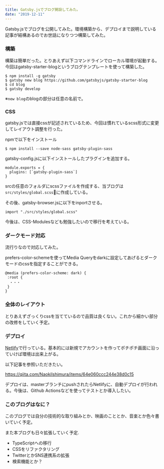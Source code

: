 ```yaml
---
title: Gatsby.jsでブログ開設してみた。
date: "2019-12-11"
---
```


Gatsby.jsでブログを公開してみた。環境構築から、デプロイまで説明している記事が結構あるのでお世話になりつつ構築してみた。

### 構築
構築は簡単だった。とりあえず以下コマンドラインでローカル環境が起動する。
今回はgatsby-starter-blogというブログテンプレートを使って構築した。

```
$ npm install -g gatsby
$ gatsby new blog https://github.com/gatsbyjs/gatsby-starter-blog
$ cd blog
$ gatsby develop
```

※```new blog```のblogの部分は任意の名前で。


### CSS
gatsby.jsでは直接cssが記述されているため、今回は慣れているscss形式に変更してレイアウト調整を行った。

npmで以下をインストール
```
$ npm install --save node-sass gatsby-plugin-sass

```

gatsby-config.jsに以下インストールしたプラグインを追加する。

```
module.exports = {
  plugins: [`gatsby-plugin-sass`]
}
```

srcの任意のフォルダにscssファイルを作成する、当ブログは```src/styles/global.scss```に作成している。

その後、gatsby-browser.jsに以下をinportさせる。

```
import "./src/styles/global.scss"

```

今後は、CSS-Modulesなども勉強したいので移行を考えている。

 ### ダークモード対応
 流行りなので対応してみた。

 prefers-color-schemeを使ってMedia Queryをdarkに設定してあげるとダークモードのcssを指定することができる。

 ```
@media (prefers-color-scheme: dark) {
  :root {
   ・・・
  }
}

 ```

### 全体のレイアウト
とりあえずざっくりcssを当てているので品質は良くない。これから細かい部分の改修をしていく予定。

### デプロイ

<a href="https://qiita.com/NaokiIshimura/items/64e060ccc244e38d0c15" target="_blank">Netlify</a>で行っている。基本的には新規でアカウントを作ってポチポチ画面に沿っていけば環境は出来上がる。

以下記事を参照いただきたい。

<a href="https://qiita.com/NaokiIshimura/items/64e060ccc244e38d0c15" target="_blank">https://qiita.com/NaokiIshimura/items/64e060ccc244e38d0c15</a>

デプロイは、masterブランチにpushされたらNetlifyに、自動デプロイが行われる。今後は、Github Actionsなどを使ってテストとか導入したい。

### このブログはなに？

このブログでは自分の技術的な取り組みとか、映画のこととか、音楽とか色々書いていく予定。

また本ブログも日々拡張していく予定.

- TypeScriptへの移行
- CSSをリファクタリング
- TwitterとかSNS連携系の拡張
- 検索機能とか？





